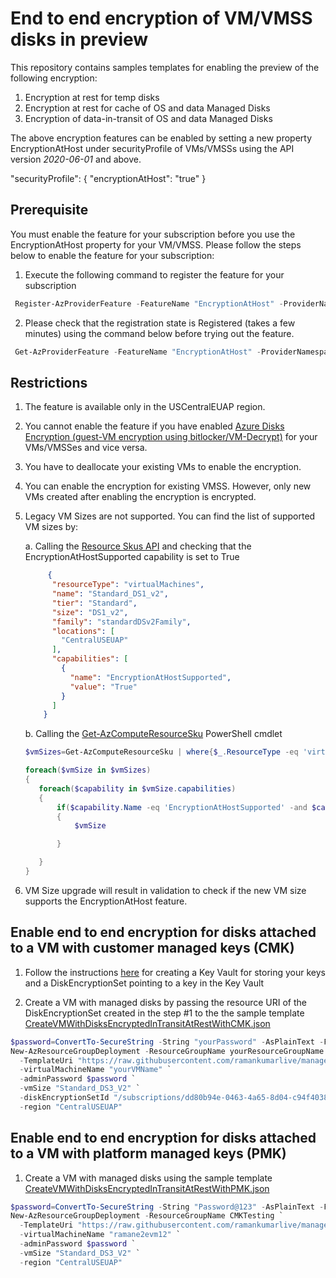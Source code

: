 # End to end encryption of VM/VMSS disks in preview

This repository contains samples templates for enabling the preview of the following encryption:

1. Encryption at rest for temp disks
2. Encryption at rest for cache of OS and data Managed Disks 
3. Encryption of data-in-transit of OS and data Managed Disks 

The above encryption features can be enabled by setting a new property EncryptionAtHost under securityProfile of VMs/VMSSs using the API version *2020-06-01* and above.

"securityProfile": { "encryptionAtHost": "true" }

## Prerequisite
You must enable the feature for your subscription before you use the EncryptionAtHost property for your VM/VMSS. Please follow the steps below to enable the feature for your subscription:

1. Execute the following command to register the feature for your subscription 
```PowerShell
 Register-AzProviderFeature -FeatureName "EncryptionAtHost" -ProviderNamespace "Microsoft.Compute" 
```
2. Please check that the registration state is Registered (takes a few minutes) using the command below before trying out the feature. 
```PowerShell
 Get-AzProviderFeature -FeatureName "EncryptionAtHost" -ProviderNamespace "Microsoft.Compute"  
```
## Restrictions
1. The feature is available only in the USCentralEUAP region.
2. You cannot enable the feature if you have enabled [Azure Disks Encryption (guest-VM encryption using bitlocker/VM-Decrypt)](https://docs.microsoft.com/en-us/azure/security/fundamentals/azure-disk-encryption-vms-vmss) for your VMs/VMSSes and vice versa.
3. You have to deallocate your existing VMs to enable the encryption. 
4. You can enable the encryption for existing VMSS. However, only new VMs created after enabling the encryption is encrypted. 
5. Legacy VM Sizes are not supported. You can find the list of supported VM sizes by:

   a. Calling the [Resource Skus API](https://docs.microsoft.com/en-us/rest/api/compute/resourceskus/list) and checking that the   EncryptionAtHostSupported capability is set to True
   ```json
        {
         "resourceType": "virtualMachines",
         "name": "Standard_DS1_v2",
         "tier": "Standard",
         "size": "DS1_v2",
         "family": "standardDSv2Family",
         "locations": [
           "CentralUSEUAP"
         ],
         "capabilities": [
           {
             "name": "EncryptionAtHostSupported",
             "value": "True"
           }
         ]
       }
    ```   
   b. Calling the [Get-AzComputeResourceSku](https://docs.microsoft.com/en-us/powershell/module/az.compute/get-azcomputeresourcesku?view=azps-3.8.0) PowerShell cmdlet 
    ```powershell
    $vmSizes=Get-AzComputeResourceSku | where{$_.ResourceType -eq 'virtualMachines' -and $_.Locations.Contains('CentralUSEUAP')} 

   foreach($vmSize in $vmSizes)
   {
       foreach($capability in $vmSize.capabilities)
       {
           if($capability.Name -eq 'EncryptionAtHostSupported' -and $capability.Value -eq 'true')
           {
               $vmSize

           }

       }
   }
   ```
6. VM Size upgrade will result in validation to check if the new VM size supports the EncryptionAtHost feature.

## Enable end to end encryption for disks attached to a VM with customer managed keys (CMK)

1. Follow the instructions [here](https://docs.microsoft.com/en-us/azure/virtual-machines/windows/disk-encryption#setting-up-your-azure-key-vault-and-diskencryptionset) for creating a Key Vault for storing your keys and a DiskEncryptionSet pointing to a key in the Key Vault

2. Create a VM with managed disks by passing the resource URI of the DiskEncryptionSet created in the step #1 to the the sample template [CreateVMWithDisksEncryptedInTransitAtRestWithCMK.json](https://github.com/ramankumarlive/manageddisksendtoendencryptionpreview/blob/master/CreateVMWithDisksEncryptedInTransitAtRestWithCMK.json)

 ```PowerShell
 $password=ConvertTo-SecureString -String "yourPassword" -AsPlainText -Force
 New-AzResourceGroupDeployment -ResourceGroupName yourResourceGroupName `
   -TemplateUri "https://raw.githubusercontent.com/ramankumarlive/manageddisksendtoendencryptionpreview/master/CreateVMWithDisksEncryptedInTransitAtRestWithCMK.json" `
   -virtualMachineName "yourVMName" `
   -adminPassword $password `
   -vmSize "Standard_DS3_V2" `
   -diskEncryptionSetId "/subscriptions/dd80b94e-0463-4a65-8d04-c94f403879dc/resourceGroups/yourResourceGroupName/providers/Microsoft.Compute/diskEncryptionSets/yourDESName" `
   -region "CentralUSEUAP"
 ```


## Enable end to end encryption for disks attached to a VM with platform managed keys (PMK)

1. Create a VM with managed disks using the sample template [CreateVMWithDisksEncryptedInTransitAtRestWithPMK.json](https://github.com/ramankumarlive/manageddisksendtoendencryptionpreview/blob/master/CreateVMWithDisksEncryptedInTransitAtRestWithPMK.json)

 ```PowerShell
 $password=ConvertTo-SecureString -String "Password@123" -AsPlainText -Force
 New-AzResourceGroupDeployment -ResourceGroupName CMKTesting `
   -TemplateUri "https://raw.githubusercontent.com/ramankumarlive/manageddisksendtoendencryptionpreview/master/CreateVMWithDisksEncryptedInTransitAtRestWithPMK.json" `
   -virtualMachineName "ramane2evm12" `
   -adminPassword $password `
   -vmSize "Standard_DS3_V2" `
   -region "CentralUSEUAP"
 ```

